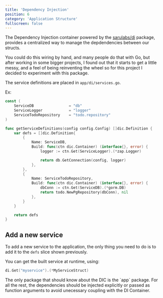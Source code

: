 ```yaml
---
title: 'Dependency Injection'
position: 6
category: 'Application Structure'
fullscreen: false
---
```


The Dependency Injection container powered by the [sarulabs/di](https://github.com/sarulabs/di) package, provides a centralized way to manage the depdendencies between our structs.

You could do this wiring by hand, and many people do that with Go, but after working in some bigger projects, I found out that it starts to get a little messy, and a feel of being reinventing the wheel so for this project I decided to experiment with this package.

The service definitions are placed in `app/di/services.go`.

Ex:

```go
const (
	ServiceDB                = "db"
	ServiceLogger            = "logger"
	ServiceTodoRepository    = "todo.repository"
)

func getServiceDefinitions(config config.Config) []dic.Definition {
	var defs = []dic.Definition{
		{
			Name: ServiceDB,
			Build: func(ctn dic.Container) (interface{}, error) {
				logger := ctn.Get(ServiceLogger).(*zap.Logger)

				return db.GetConnection(config, logger)
			},
		},
		{
			Name: ServiceTodoRepository,
			Build: func(ctn dic.Container) (interface{}, error) {
				dbConn := ctn.Get(ServiceDB).(*gorm.DB)
				return todo.NewPgRepository(dbConn), nil
			},
		}
	}

	return defs
}
```

## Add a new service

To add a new service to the application, the only thing you need to do is to add it to the `defs` slice shown previously.

You can get the built service at runtime, using:

```go
di.Get("myservice").(*MyServiceStruct)
```

<alert>
The only package that should know about the DIC is the `app` package. For all the rest, the dependencies should be injected explicitly or passed as function arguments to avoid unecessary coupling with the DI Container.
</alert>
